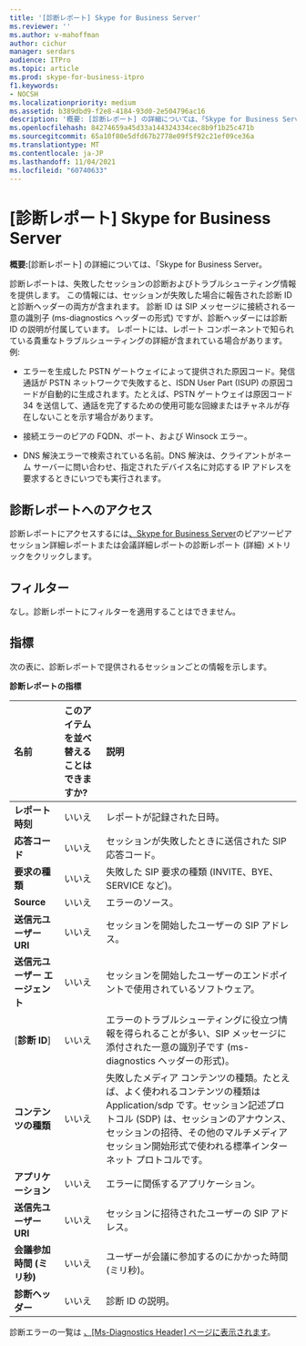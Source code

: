 ```yaml
---
title: '[診断レポート] Skype for Business Server'
ms.reviewer: ''
ms.author: v-mahoffman
author: cichur
manager: serdars
audience: ITPro
ms.topic: article
ms.prod: skype-for-business-itpro
f1.keywords:
- NOCSH
ms.localizationpriority: medium
ms.assetid: b389dbd9-f2e8-4184-93d0-2e504796ac16
description: '概要: [診断レポート] の詳細については、「Skype for Business Server。'
ms.openlocfilehash: 84274659a45d33a144324334cec8b9f1b25c471b
ms.sourcegitcommit: 65a10f80e5dfd67b2778e09f5f92c21ef09ce36a
ms.translationtype: MT
ms.contentlocale: ja-JP
ms.lasthandoff: 11/04/2021
ms.locfileid: "60740633"
---
```

# <a name="diagnostic-report-in-skype-for-business-server"></a>[診断レポート] Skype for Business Server
 
**概要:**[診断レポート] の詳細については、「Skype for Business Server。
  
診断レポートは、失敗したセッションの診断およびトラブルシューティング情報を提供します。 この情報には、セッションが失敗した場合に報告された診断 ID と診断ヘッダーの両方が含まれます。 診断 ID は SIP メッセージに接続される一意の識別子 (ms-diagnostics ヘッダーの形式) ですが、診断ヘッダーには診断 ID の説明が付属しています。 レポートには、レポート コンポーネントで知られている貴重なトラブルシューティングの詳細が含まれている場合があります。 例:
  
- エラーを生成した PSTN ゲートウェイによって提供された原因コード。発信通話が PSTN ネットワークで失敗すると、ISDN User Part (ISUP) の原因コードが自動的に生成されます。たとえば、PSTN ゲートウェイは原因コード 34 を送信して、通話を完了するための使用可能な回線またはチャネルが存在しないことを示す場合があります。
    
- 接続エラーのピアの FQDN、ポート、および Winsock エラー。
    
- DNS 解決エラーで検索されている名前。DNS 解決は、クライアントがネーム サーバーに問い合わせ、指定されたデバイス名に対応する IP アドレスを要求するときにいつでも実行されます。
    
## <a name="accessing-the-diagnostic-report"></a>診断レポートへのアクセス

診断レポートにアクセスするには[、Skype for Business Server](peer-to-peer-session-detail-report.md)のピアツーピア セッション詳細レポートまたは会議詳細レポートの診断レポート (詳細) メトリックをクリックします。
  
## <a name="filters"></a>フィルター

なし。診断レポートにフィルターを適用することはできません。
  
## <a name="metrics"></a>指標

次の表に、診断レポートで提供されるセッションごとの情報を示します。
  
**診断レポートの指標**

|**名前**|**このアイテムを並べ替えることはできますか?**|**説明**|
|:-----|:-----|:-----|
|**レポート時刻** <br/> |いいえ  <br/> |レポートが記録された日時。  <br/> |
|**応答コード** <br/> |いいえ  <br/> |セッションが失敗したときに送信された SIP 応答コード。  <br/> |
|**要求の種類** <br/> |いいえ  <br/> |失敗した SIP 要求の種類 (INVITE、BYE、SERVICE など)。  <br/> |
|**Source** <br/> |いいえ  <br/> |エラーのソース。  <br/> |
|**送信元ユーザー URI** <br/> |いいえ  <br/> |セッションを開始したユーザーの SIP アドレス。  <br/> |
|**送信元ユーザー エージェント** <br/> |いいえ  <br/> |セッションを開始したユーザーのエンドポイントで使用されているソフトウェア。  <br/> |
|[**診断 ID**] <br/> |いいえ  <br/> |エラーのトラブルシューティングに役立つ情報を得られることが多い、SIP メッセージに添付された一意の識別子です (ms-diagnostics ヘッダーの形式)。  <br/> |
|**コンテンツの種類** <br/> |いいえ  <br/> |失敗したメディア コンテンツの種類。たとえば、よく使われるコンテンツの種類は Application/sdp です。セッション記述プロトコル (SDP) は、セッションのアナウンス、セッションの招待、その他のマルチメディア セッション開始形式で使われる標準インターネット プロトコルです。  <br/> |
|**アプリケーション** <br/> |いいえ  <br/> |エラーに関係するアプリケーション。  <br/> |
|**送信先ユーザー URI** <br/> |いいえ  <br/> |セッションに招待されたユーザーの SIP アドレス。  <br/> |
|**会議参加時間 (ミリ秒)** <br/> |いいえ  <br/> |ユーザーが会議に参加するのにかかった時間 (ミリ秒)。  <br/> |
|**診断ヘッダー** <br/> |いいえ  <br/> |診断 ID の説明。  <br/> |
   
診断エラーの一覧は [、[Ms-Diagnostics Header] ページに表示されます](/openspecs/office_protocols/ms-ocer/f6787b39-0842-43ca-94a2-6afadda5f0a3)。
